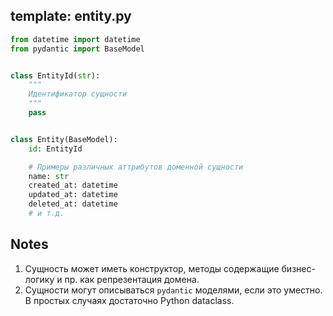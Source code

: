 ## template: entity.py

```python
from datetime import datetime
from pydantic import BaseModel


class EntityId(str):
    """
    Идентификатор сущности
    """
    pass


class Entity(BaseModel):
    id: EntityId

    # Примеры различных аттрибутов доменной сущности
    name: str
    created_at: datetime
    updated_at: datetime
    deleted_at: datetime
    # и т.д.
```

## Notes
1. Сущность может иметь конструктор, методы содержащие бизнес-логику и пр. как репрезентация домена.
2. Сущности могут описываться `pydantic` моделями, если это уместно. В простых случаях достаточно Python dataclass.
